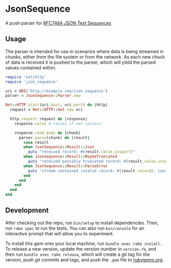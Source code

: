 # JsonSequence

A push parser for [RFC7464 JSON Text Sequences](https://tools.ietf.org/html/rfc7464)

## Usage

The parser is intended for use in scenarios where data is being streamed in
chunks, either from the file system or from the network. As each new chuck of
data is received it is pushed to the parser, which will yield the parsed values
contained within.

```ruby
require 'net/http'
require 'json_sequence'

uri = URI('http://example.com/json_sequence')
parser = JsonSequence::Parser.new

Net::HTTP.start(uri.host, uri.port) do |http|
  request = Net::HTTP::Get.new uri

  http.request request do |response|
    response.value # raises if not success

    response.read_body do |chunk|
      parser.parse(chunk) do |result|
        case result
        when JsonSequence::Result::Json
          puts "received record: #{result.value.inspect}"
        when JsonSequence::Result::MaybeTruncated
          puts "received possibly truncated record: #{result.value.inspect}"
        when JsonSequence::Result::ParseError
          puts "stream contained invalid record: #{result.record}, caused by: #{reuslt.error.message}"
        end
      end
    end
  end
end
```

## Development

After checking out the repo, run `bin/setup` to install dependencies. Then, run
`rake spec` to run the tests. You can also run `bin/console` for an interactive
prompt that will allow you to experiment.

To install this gem onto your local machine, run `bundle exec rake install`. To
release a new version, update the version number in `version.rb`, and then run
`bundle exec rake release`, which will create a git tag for the version, push
git commits and tags, and push the `.gem` file to
[rubygems.org](https://rubygems.org).
